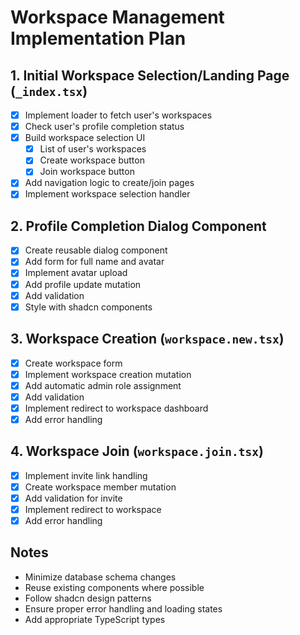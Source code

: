 # Workspace Management Implementation Plan

## 1. Initial Workspace Selection/Landing Page (`_index.tsx`)
- [x] Implement loader to fetch user's workspaces
- [x] Check user's profile completion status
- [x] Build workspace selection UI
  - [x] List of user's workspaces
  - [x] Create workspace button
  - [x] Join workspace button
- [x] Add navigation logic to create/join pages
- [x] Implement workspace selection handler

## 2. Profile Completion Dialog Component
- [x] Create reusable dialog component
- [x] Add form for full name and avatar
- [x] Implement avatar upload
- [x] Add profile update mutation
- [x] Add validation
- [x] Style with shadcn components

## 3. Workspace Creation (`workspace.new.tsx`)
- [x] Create workspace form
- [x] Implement workspace creation mutation
- [x] Add automatic admin role assignment
- [x] Add validation
- [x] Implement redirect to workspace dashboard
- [x] Add error handling

## 4. Workspace Join (`workspace.join.tsx`)
- [x] Implement invite link handling
- [x] Create workspace member mutation
- [x] Add validation for invite
- [x] Implement redirect to workspace
- [x] Add error handling

## Notes
- Minimize database schema changes
- Reuse existing components where possible
- Follow shadcn design patterns
- Ensure proper error handling and loading states
- Add appropriate TypeScript types 